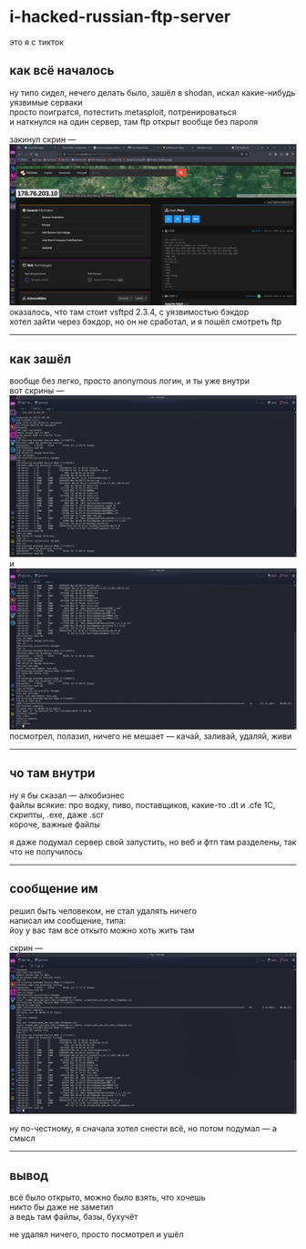 # i-hacked-russian-ftp-server
это я с тикток

## как всё началось  
ну типо сидел, нечего делать было, зашёл в shodan, искал какие-нибудь уязвимые серваки  
просто поигратся, потестить metasploit, потренироваться  
и наткнулся на один сервер, там ftp открыт вообще без пароля

закинул скрин —  ![шодан](Screenshot_20250713_201218.png) 
оказалось, что там стоит vsftpd 2.3.4, с уязвимостью бэкдор  
хотел зайти через бэкдор, но он не сработал, и я пошёл смотреть ftp

---

## как зашёл  
вообще без легко, просто anonymous логин, и ты уже внутри  
вот скрины —   ![вход в фтп](Screenshot_20250713_195259.png) и ![вход в фтп 2](Screenshot_20250713_195311.png)
посмотрел, полазил, ничего не мешает — качай, заливай, удаляй, живи

---

## чо там внутри  
ну я бы сказал — алкобизнес  
файлы всякие: про водку, пиво, поставщиков, какие-то .dt и .cfe 1С, скрипты, .exe, даже .scr  
короче, важные файлы

я даже подумал сервер свой запустить, но веб и фтп там разделены, так что не получилось

---

## сообщение им  
решил быть человеком, не стал удалять ничего  
написал им сообщение, типа:  
йоу у вас там все откыто можно хоть жить там

скрин — ![как загрузил сообщение](Screenshot_20250713_201122.png)

ну по-честному, я сначала хотел снести всё, но потом подумал — а смысл 

---

## вывод  
всё было открыто, можно было взять, что хочешь  
никто бы даже не заметил  
а ведь там файлы, базы, бухучёт

не удалял ничего, просто посмотрел и ушёл  


